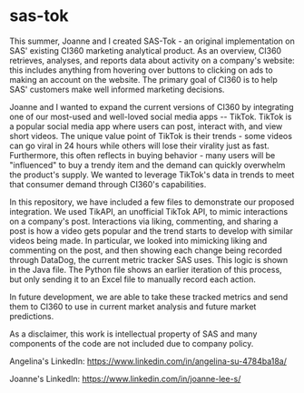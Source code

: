 # sas-tok

This summer, Joanne and I created SAS-Tok - an original implementation on SAS' existing CI360 marketing analytical product. As an overview, CI360 retrieves, analyses, and reports data about activity on a company's website: this includes anything from hovering over buttons to clicking on ads to making an account on the website. The primary goal of CI360 is to help SAS' customers make well informed marketing decisions.

Joanne and I wanted to expand the current versions of CI360 by integrating one of our most-used and well-loved social media apps -- TikTok. TikTok is a popular social media app where users can post, interact with, and view short videos. The unique value point of TikTok is their trends - some videos can go viral in 24 hours while others will lose their virality just as fast. Furthermore, this often reflects in buying behavior - many users will be "influenced" to buy a trendy item and the demand can quickly overwhelm the product's supply. We wanted to leverage TikTok's data in trends to meet that consumer demand through CI360's capabilities. 

In this repository, we have included a few files to demonstrate our proposed integration. We used TikAPI, an unofficial TikTok API, to mimic interactions on a company's post. Interactions via liking, commenting, and sharing a post is how a video gets popular and the trend starts to develop with similar videos being made. In particular, we looked into mimicking liking and commenting on the post, and then showing each change being recorded through DataDog, the current metric tracker SAS uses. This logic is shown in the Java file. The Python file shows an earlier iteration of this process, but only sending it to an Excel file to manually record each action. 

In future development, we are able to take these tracked metrics and send them to CI360 to use in current market analysis and future market predictions.

As a disclaimer, this work is intellectual property of SAS and many components of the code are not included due to company policy. 


Angelina's LinkedIn: https://www.linkedin.com/in/angelina-su-4784ba18a/

Joanne's LinkedIn: https://www.linkedin.com/in/joanne-lee-s/
